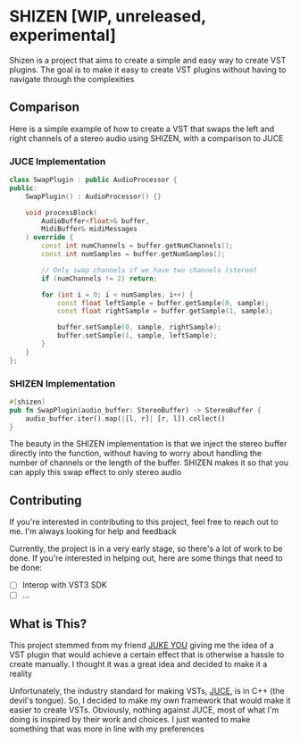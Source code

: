 # SHIZEN [WIP, unreleased, experimental]
Shizen is a project that aims to create a simple and easy way to create VST plugins. The goal is to make it easy to create VST plugins without having to navigate through the complexities

## Comparison
Here is a simple example of how to create a VST that swaps the left and right channels of a stereo audio using SHIZEN, with a comparison to JUCE

### JUCE Implementation
```cpp
class SwapPlugin : public AudioProcessor {
public:
    SwapPlugin() : AudioProcessor() {}

    void processBlock(
        AudioBuffer<float>& buffer,
        MidiBuffer& midiMessages
    ) override {
        const int numChannels = buffer.getNumChannels();
        const int numSamples = buffer.getNumSamples();

        // Only swap channels if we have two channels (stereo)
        if (numChannels != 2) return;

        for (int i = 0; i < numSamples; i++) {
            const float leftSample = buffer.getSample(0, sample);
            const float rightSample = buffer.getSample(1, sample);

            buffer.setSample(0, sample, rightSample);
            buffer.setSample(1, sample, leftSample);
        }
    }
};
```

### SHIZEN Implementation
```rust
#[shizen]
pub fn SwapPlugin(audio_buffer: StereoBuffer) -> StereoBuffer {
    audio_buffer.iter().map(|[l, r]| [r, l]).collect()
}
```
The beauty in the SHIZEN implementation is that we inject the stereo buffer directly into the function, without having to worry about handling the number of channels or the length of the buffer. SHIZEN makes it so that you can apply this swap effect to only stereo audio

## Contributing
If you're interested in contributing to this project, feel free to reach out to me. I'm always looking for help and feedback

Currently, the project is in a very early stage, so there's a lot of work to be done. If you're interested in helping out, here are some things that need to be done:
- [ ] Interop with VST3 SDK
- [ ] ...

## What is This?
This project stemmed from my friend [JUKE YOU](https://soundcloud.com/jukeyou) giving me the idea of a VST plugin that would achieve a certain effect that is otherwise a hassle to create manually. I thought it was a great idea and decided to make it a reality

Unfortunately, the industry standard for making VSTs, [JUCE](https://juce.com), is in C++ (the devil's tongue). So, I decided to make my own framework that would make it easier to create VSTs. Obviously, nothing against JUCE, most of what I'm doing is inspired by their work and choices. I just wanted to make something that was more in line with my preferences
